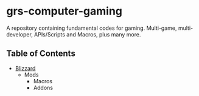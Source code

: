 # grs-computer-gaming
A repository containing fundamental codes for gaming. Multi-game, multi-developer, APIs/Scripts and Macros, plus many more.

## Table of Contents

* [Blizzard](https://www.blizzard.com/en-us/)
    + Mods
        - Macros
        - Addons
    

